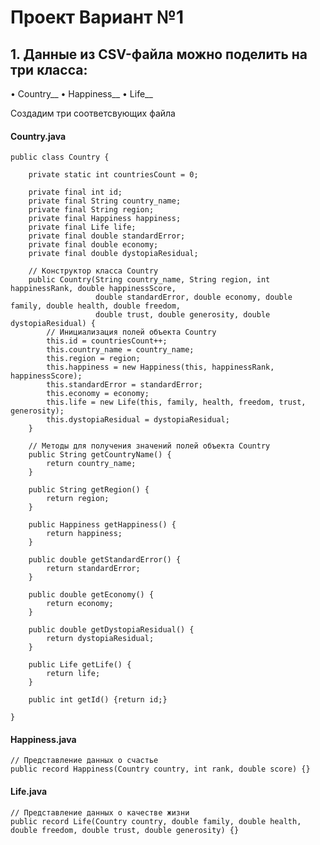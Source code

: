 # Проект Вариант №1

## 1. Данные из CSV-файла можно поделить на три класса:

• Country__ 
• Happiness__ 
• Life__ 

Создадим три соответсвующих файла
#### Country.java


    public class Country {
    
        private static int countriesCount = 0;
    
        private final int id;
        private final String country_name;
        private final String region;
        private final Happiness happiness;
        private final Life life;
        private final double standardError;
        private final double economy;
        private final double dystopiaResidual;
    
        // Конструктор класса Country
        public Country(String country_name, String region, int happinessRank, double happinessScore,
                       double standardError, double economy, double family, double health, double freedom,
                       double trust, double generosity, double dystopiaResidual) {
            // Инициализация полей объекта Country
            this.id = countriesCount++;
            this.country_name = country_name;
            this.region = region;
            this.happiness = new Happiness(this, happinessRank, happinessScore);
            this.standardError = standardError;
            this.economy = economy;
            this.life = new Life(this, family, health, freedom, trust, generosity);
            this.dystopiaResidual = dystopiaResidual;
        }
    
        // Методы для получения значений полей объекта Country
        public String getCountryName() {
            return country_name;
        }
    
        public String getRegion() {
            return region;
        }
    
        public Happiness getHappiness() {
            return happiness;
        }
    
        public double getStandardError() {
            return standardError;
        }
    
        public double getEconomy() {
            return economy;
        }
    
        public double getDystopiaResidual() {
            return dystopiaResidual;
        }
    
        public Life getLife() {
            return life;
        }
    
        public int getId() {return id;}
    
    }


#### Happiness.java



    // Представление данных о счастье
    public record Happiness(Country country, int rank, double score) {}



#### Life.java



    // Представление данных о качестве жизни
    public record Life(Country country, double family, double health, double freedom, double trust, double generosity) {}


